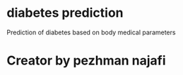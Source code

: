 # diabetes prediction
 Prediction of diabetes based on body medical parameters

# Creator by pezhman najafi
